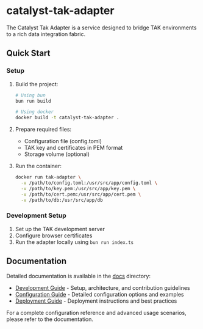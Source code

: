# catalyst-tak-adapter

The Catalyst Tak Adapter is a service designed to bridge TAK environments to a rich data integration fabric.

## Quick Start

### Setup
1. Build the project:
   ```bash
   # Using bun
   bun run build
   
   # Using docker
   docker build -t catalyst-tak-adapter .
   ```

2. Prepare required files:
   - Configuration file (config.toml)
   - TAK key and certificates in PEM format
   - Storage volume (optional)

3. Run the container:
   ```bash
   docker run tak-adapter \
     -v /path/to/config.toml:/usr/src/app/config.toml \
     -v /path/to/key.pem:/usr/src/app/key.pem \
     -v /path/to/cert.pem:/usr/src/app/cert.pem \
     -v /path/to/db:/usr/src/app/db
   ```

### Development Setup
1. Set up the TAK development server
2. Configure browser certificates
3. Run the adapter locally using `bun run index.ts`

## Documentation

Detailed documentation is available in the [docs](./docs) directory:

- [Development Guide](./docs/development/overview.md) - Setup, architecture, and contribution guidelines
- [Configuration Guide](./docs/configuration/overview.md) - Detailed configuration options and examples
- [Deployment Guide](./docs/deployment/overview.md) - Deployment instructions and best practices

For a complete configuration reference and advanced usage scenarios, please refer to the documentation.